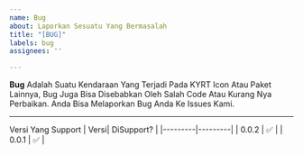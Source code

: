 ```yaml
---
name: Bug
about: Laporkan Sesuatu Yang Bermasalah
title: "[BUG]"
labels: bug
assignees: ''

---
```


**Bug** Adalah Suatu Kendaraan Yang Terjadi Pada KYRT Icon Atau Paket Lainnya, Bug Juga Bisa Disebabkan Oleh Salah Code Atau Kurang Nya Perbaikan. 
Anda Bisa Melaporkan Bug Anda Ke Issues Kami.

---

Versi Yang Support
|  Versi| DiSupport? |
|---------|---------|
|  0.0.2      | :white_check_mark:      |
| 0.0.1       |  :white_check_mark:       |
